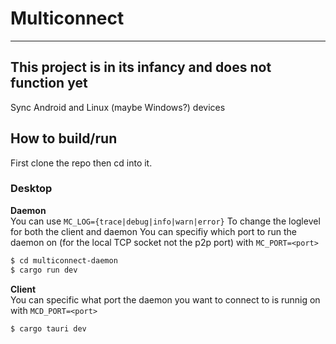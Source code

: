 # Multiconnect
---
## This project is in its infancy and does not function yet
Sync Android and Linux (maybe Windows?) devices

## How to build/run
First clone the repo then cd into it.
### Desktop
**Daemon**
<br />
You can use `MC_LOG={trace|debug|info|warn|error}` To change the loglevel for both the client and daemon
You can specifiy which port to run the daemon on (for the local TCP socket not the p2p port) with `MC_PORT=<port>`
```bash
$ cd multiconnect-daemon
$ cargo run dev
```

**Client**
<br />
You can specific what port the daemon you want to connect to is runnig on with `MCD_PORT=<port>`
```
$ cargo tauri dev
```
